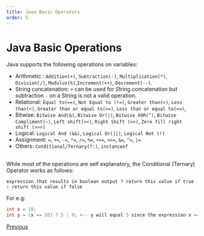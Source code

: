 ```yaml
---
title: Java Basic Operators
order: 5
---
```

# Java Basic Operations

Java supports the following operations on variables:

- Arithmetic : `Addition(+)`, `Subtraction(-)`, `Multiplication(*)`, `Division(/)`, `Modulus(%)`,`Increment(++)`, `Decrement(--)`.
- String concatenation: `+` can be used for String concatenation but subtraction `-` on a String is not a valid operation.
- Relational: `Equal to(==)`, `Not Equal to (!=)`, `Greater than(>)`, `Less than(<)`, `Greater than or equal to(>=)`, `Less than or equal to(<=)`,
- Bitwise: `Bitwise And(&)`, `Bitwise Or(|)`, `Bitwise XOR(^)`, `Bitwise Compliment(~)`, `Left shift(<<)`, `Right Shift (>>)`, `Zero fill right shift (>>>)`
- Logical: `Logical And (&&)`, `Logical Or(||)`, `Logical Not (!)`
- Assignment: `=`, `+=`, `-=`, `*=`, `/=`, `%=`, `<<=`, `>>=`, `&=`, `^=`, `|=`
- Others: `Conditional/Ternary(?:)`, `instanceof`

##  

While most of the operations are self explanatory, the Conditional (Ternary) Operator works as follows:

`expression that results in boolean output ? return this value if true : return this value if false`

For e.g:

```java
int x = 10;
int y = (x == 10) ? 5 : 9; <-- y will equal 5 since the expression x == 10 evaluates to true
```

[Previous](Java-Basics)
